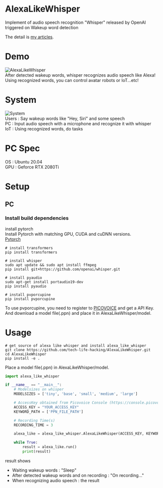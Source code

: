 # AlexaLikeWhisper
Implement of audio speech recognition "Whisper" released by OpenAI triggered on Wakeup word detection

The detail is [my articles](https://www.techlife-hacking.com/?p=1627).
# Demo
![AlexaLikeWhisper](https://www.techlife-hacking.com/wp-content/uploads/2022/10/whisper.gif)  
After detected wakeup words, whisper recognizes audio speech like Alexa!  
Using recognized words, you can control avatar robots or IoT...etc!  

# System
![System](https://www.techlife-hacking.com/wp-content/uploads/2022/10/whisper_en.png)  
Users : Say wakeup words like "Hey, Siri" and some speech  
PC : Input audio speech with a microphone and recognize it with whisper  
IoT : Using recognized words, do tasks  


# PC Spec
OS : Ubuntu 20.04  
GPU : Geforce RTX 2080Ti  
# Setup
## PC
### Install build dependencies
install pytorch  
Install Pytorch with matching GPU, CUDA and cuDNN versions.  
[Pytorch](https://www.techlife-hacking.com/?p=1325)  

```
# install transformers
pip install transformers

# install whisper
sudo apt update && sudo apt install ffmpeg
pip install git+https://github.com/openai/whisper.git

# install pyaudio
sudo apt-get install portaudio19-dev
pip install pyaudio

# install pvporcupine
pip install pvporcupine
```

To use pvporcupine, you need to register to [PICOVOICE](https://console.picovoice.ai/) and get a API Key.  
And download a model file(.ppn) and place it in AlexaLikeWhisper/model.  

# Usage
```
# get source of alexa like whisper and install alexa_like_whisper
git clone https://github.com/tech-life-hacking/AlexaLikeWhisper.git
cd AlexaLikeWhisper
pip install -e .
```
Place a model file(.ppn) in AlexaLikeWhisper/model.  

```python
import alexa_like_whisper

if __name__ == "__main__":
    # Modelsizes on whisper
    MODELSIZES = ['tiny', 'base', 'small', 'medium', 'large']

    # AccessKey obtained from Picovoice Console (https://console.picovoice.ai/)
    ACCESS_KEY = "YOUR_ACCESS_KEY"
    KEYWORD_PATH = ['PPN_FILE_PATH']

    # Recording Time(s)
    RECORDING_TIME = 3

    alexa_like = alexa_like_whisper.AlexaLikeWhisper(ACCESS_KEY, KEYWORD_PATH, MODELSIZES[3], RECORDING_TIME)

    while True:
        result = alexa_like.run()
        print(result)

```

result shows  
- Waiting wakeup words : "Sleep"
- After detected wakeup words and on recording : "On recording..."
- When recognizing audio speech : the result
